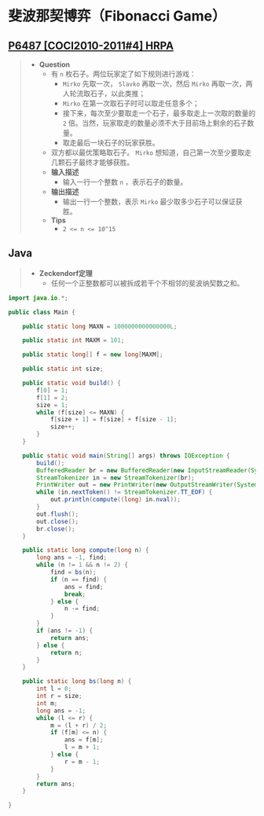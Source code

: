 # 斐波那契博弈（Fibonacci Game）

## [P6487 [COCI2010-2011#4] HRPA](https://www.luogu.com.cn/problem/P6487)

> - **Question**
>   - 有 `n` 枚石子。两位玩家定了如下规则进行游戏：
>     - `Mirko` 先取一次， `Slavko` 再取一次，然后 `Mirko` 再取一次，两人轮流取石子，以此类推；
>     - `Mirko` 在第一次取石子时可以取走任意多个；
>     - 接下来，每次至少要取走一个石子，最多取走上一次取的数量的 `2` 倍。当然，玩家取走的数量必须不大于目前场上剩余的石子数量。
>     - 取走最后一块石子的玩家获胜。
>   - 双方都以最优策略取石子。 `Mirko` 想知道，自己第一次至少要取走几颗石子最终才能够获胜。
>   - **输入描述**
>     - 输入一行一个整数 `n` ，表示石子的数量。
>   - **输出描述**
>     - 输出一行一个整数，表示 `Mirko` 最少取多少石子可以保证获胜。
>   - **Tips**
>     - `2 <= n <= 10^15`

## Java

> - **Zeckendorf定理**
>   - 任何一个正整数都可以被拆成若干个不相邻的斐波纳契数之和。

```java
import java.io.*;

public class Main {

    public static long MAXN = 1000000000000000L;

    public static int MAXM = 101;

    public static long[] f = new long[MAXM];

    public static int size;

    public static void build() {
        f[0] = 1;
        f[1] = 2;
        size = 1;
        while (f[size] <= MAXN) {
            f[size + 1] = f[size] + f[size - 1];
            size++;
        }
    }

    public static void main(String[] args) throws IOException {
        build();
        BufferedReader br = new BufferedReader(new InputStreamReader(System.in));
        StreamTokenizer in = new StreamTokenizer(br);
        PrintWriter out = new PrintWriter(new OutputStreamWriter(System.out));
        while (in.nextToken() != StreamTokenizer.TT_EOF) {
            out.println(compute((long) in.nval));
        }
        out.flush();
        out.close();
        br.close();
    }

    public static long compute(long n) {
        long ans = -1, find;
        while (n != 1 && n != 2) {
            find = bs(n);
            if (n == find) {
                ans = find;
                break;
            } else {
                n -= find;
            }
        }
        if (ans != -1) {
            return ans;
        } else {
            return n;
        }
    }

    public static long bs(long n) {
        int l = 0;
        int r = size;
        int m;
        long ans = -1;
        while (l <= r) {
            m = (l + r) / 2;
            if (f[m] <= n) {
                ans = f[m];
                l = m + 1;
            } else {
                r = m - 1;
            }
        }
        return ans;
    }

}
```
